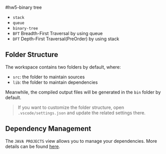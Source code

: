 #hw5-binary tree
- `stack`
- `queue`
- `binary-tree`
- `BFT` Breadth-First Traversal by using queue
- `DFT` Depth-First Traversal(PreOrder) by using stack


## Folder Structure

The workspace contains two folders by default, where:

- `src`: the folder to maintain sources
- `lib`: the folder to maintain dependencies

Meanwhile, the compiled output files will be generated in the `bin` folder by default.

> If you want to customize the folder structure, open `.vscode/settings.json` and update the related settings there.

## Dependency Management

The `JAVA PROJECTS` view allows you to manage your dependencies. More details can be found [here](https://github.com/microsoft/vscode-java-dependency#manage-dependencies).
